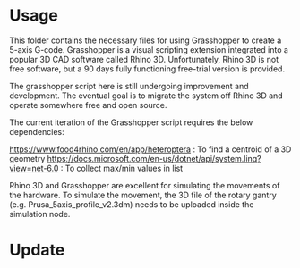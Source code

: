 # Usage

This folder contains the necessary files for using Grasshopper to create a 5-axis G-code.
Grasshopper is a visual scripting extension integrated into a popular 3D CAD software called Rhino 3D.
Unfortunately, Rhino 3D is not free software, but a 90 days fully functioning free-trial version is provided.

The grasshopper script here is still undergoing improvement and development.
The eventual goal is to migrate the system off Rhino 3D and operate somewhere free and open source. 

The current iteration of the Grasshopper script requires the below dependencies:

https://www.food4rhino.com/en/app/heteroptera : To find a centroid of a 3D geometry
https://docs.microsoft.com/en-us/dotnet/api/system.linq?view=net-6.0 : To collect max/min values in list

Rhino 3D and Grasshopper are excellent for simulating the movements of the hardware.
To simulate the movement, the 3D file of the rotary gantry (e.g. Prusa_5axis_profile_v2.3dm) needs to be uploaded inside the simulation node.



# Update



